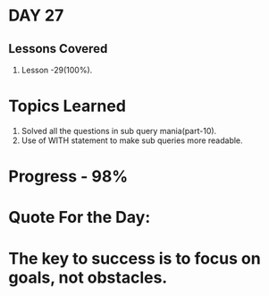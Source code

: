 
# DAY 27
## Lessons Covered
1. Lesson -29(100%).
# Topics Learned
1. Solved all the questions in sub query mania(part-10).
2. Use of WITH statement to make sub queries more readable.

# Progress - 98%

# Quote For the Day:

# The key to success is to focus on goals, not obstacles.
